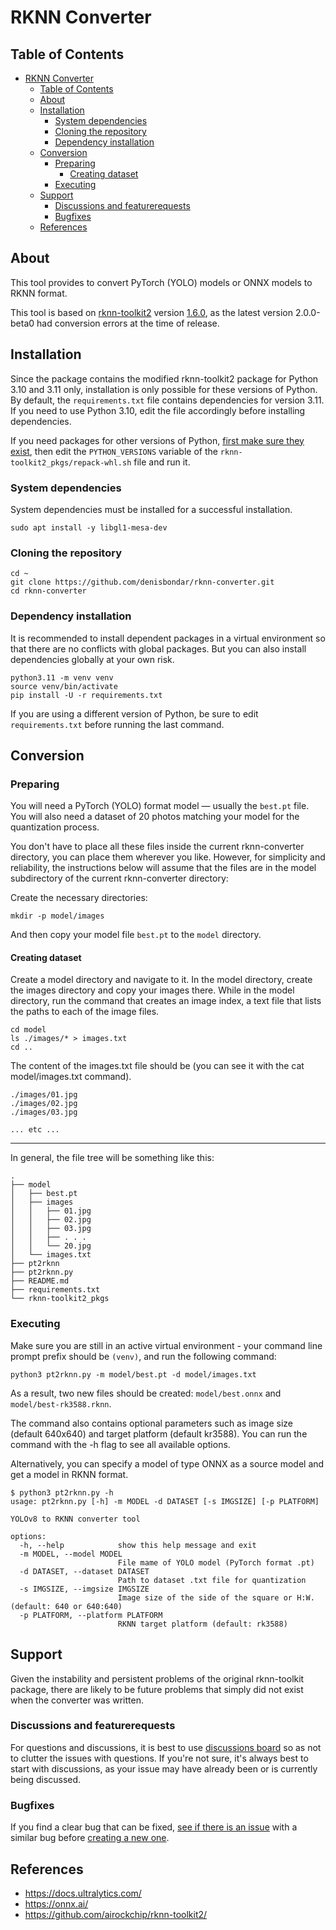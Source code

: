 # RKNN Converter
## Table of Contents
<!-- TOC -->
* [RKNN Converter](#rknn-converter)
  * [Table of Contents](#table-of-contents)
  * [About](#about)
  * [Installation](#installation)
    * [System dependencies](#system-dependencies)
    * [Cloning the repository](#cloning-the-repository)
    * [Dependency installation](#dependency-installation)
  * [Conversion](#conversion)
    * [Preparing](#preparing)
      * [Creating dataset](#creating-dataset)
    * [Executing](#executing)
  * [Support](#support)
    * [Discussions and featurerequests](#discussions-and-featurerequests)
    * [Bugfixes](#bugfixes)
  * [References](#references)
<!-- TOC -->

## About
This tool provides to convert PyTorch (YOLO) models or ONNX models to RKNN format.

This tool is based on [rknn-toolkit2](https://github.com/airockchip/rknn-toolkit2) version [1.6.0](https://github.com/airockchip/rknn-toolkit2/tree/v1.6.0), as the latest version 2.0.0-beta0 had conversion errors at the time of release.

## Installation
Since the package contains the modified rknn-toolkit2 package for Python 3.10 and 3.11 only, installation is only possible for these versions of Python.
By default, the `requirements.txt` file contains dependencies for version 3.11. If you need to use Python 3.10, edit the file accordingly before installing dependencies.

If you need packages for other versions of Python, [first make sure they exist](https://github.com/airockchip/rknn-toolkit2/tree/v1.6.0/rknn-toolkit2/packages), then edit the `PYTHON_VERSIONS` variable of the `rknn-toolkit2_pkgs/repack-whl.sh` file and run it.

### System dependencies
System dependencies must be installed for a successful installation.
```shell
sudo apt install -y libgl1-mesa-dev
```

### Cloning the repository
```shell
cd ~
git clone https://github.com/denisbondar/rknn-converter.git
cd rknn-converter
```

### Dependency installation
It is recommended to install dependent packages in a virtual environment so that there are no conflicts with global packages.
But you can also install dependencies globally at your own risk.
```shell
python3.11 -m venv venv
source venv/bin/activate
pip install -U -r requirements.txt
```
If you are using a different version of Python, be sure to edit `requirements.txt` before running the last command.

## Conversion
### Preparing
You will need a PyTorch (YOLO) format model — usually the `best.pt` file.
You will also need a dataset of 20 photos matching your model for the quantization process.

You don't have to place all these files inside the current rknn-converter directory, you can place them wherever you like.
However, for simplicity and reliability, the instructions below will assume that the files are in the model subdirectory of the current rknn-converter directory:

Create the necessary directories:
```shell
mkdir -p model/images
```
And then copy your model file `best.pt` to the `model` directory.

#### Creating dataset
Create a model directory and navigate to it. In the model directory, create the images directory and copy your images there.
While in the model directory, run the command that creates an image index, a text file that lists the paths to each of the image files.
```shell
cd model
ls ./images/* > images.txt
cd ..
```
The content of the images.txt file should be (you can see it with the cat model/images.txt command).
```text
./images/01.jpg
./images/02.jpg
./images/03.jpg

... etc ...
```

---
In general, the file tree will be something like this:
```text
.
├── model
│   ├── best.pt
│   ├── images
│   │   ├── 01.jpg
│   │   ├── 02.jpg
│   │   ├── 03.jpg
│   │   ├── . . .
│   │   └── 20.jpg
│   └── images.txt
├── pt2rknn
├── pt2rknn.py
├── README.md
├── requirements.txt
└── rknn-toolkit2_pkgs
```

### Executing
Make sure you are still in an active virtual environment - your command line prompt prefix should be `(venv)`, and run the following command:
```shell
python3 pt2rknn.py -m model/best.pt -d model/images.txt
```
As a result, two new files should be created: `model/best.onnx` and `model/best-rk3588.rknn`.

The command also contains optional parameters such as image size (default 640x640) and target platform (default kr3588).
You can run the command with the -h flag to see all available options.

Alternatively, you can specify a model of type ONNX as a source model and get a model in RKNN format.

```text
$ python3 pt2rknn.py -h
usage: pt2rknn.py [-h] -m MODEL -d DATASET [-s IMGSIZE] [-p PLATFORM]

YOLOv8 to RKNN converter tool

options:
  -h, --help            show this help message and exit
  -m MODEL, --model MODEL
                        File mame of YOLO model (PyTorch format .pt)
  -d DATASET, --dataset DATASET
                        Path to dataset .txt file for quantization
  -s IMGSIZE, --imgsize IMGSIZE
                        Image size of the side of the square or H:W. (default: 640 or 640:640)
  -p PLATFORM, --platform PLATFORM
                        RKNN target platform (default: rk3588)
```

## Support
Given the instability and persistent problems of the original rknn-toolkit package, there are likely to be future problems that simply did not exist when the converter was written.

### Discussions and featurerequests
For questions and discussions, it is best to use [discussions board](../../discussions) so as not to clutter the issues with questions.
If you're not sure, it's always best to start with discussions, as your issue may have already been or is currently being discussed.

### Bugfixes
If you find a clear bug that can be fixed, [see if there is an issue](issues) with a similar bug before [creating a new one](issues/new).

## References
* <https://docs.ultralytics.com/>
* <https://onnx.ai/>
* <https://github.com/airockchip/rknn-toolkit2/>
